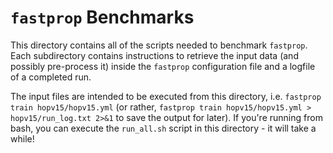 # `fastprop` Benchmarks

This directory contains all of the scripts needed to benchmark `fastprop`.
Each subdirectory contains instructions to retrieve the input data (and possibly pre-process it) inside the `fastprop` configuration file and a logfile of a completed run.

The input files are intended to be executed from this directory, i.e. `fastprop train hopv15/hopv15.yml` (or rather, `fastprop train hopv15/hopv15.yml > hopv15/run_log.txt 2>&1` to save the output for later).
If you're running from bash, you can execute the `run_all.sh` script in this directory - it will take a while!
